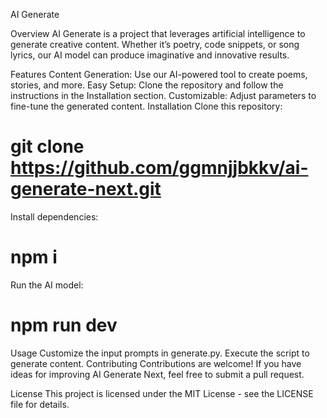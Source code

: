 AI Generate

Overview
AI Generate is a project that leverages artificial intelligence to generate creative content. Whether it’s poetry, code snippets, or song lyrics, our AI model can produce imaginative and innovative results.

Features
Content Generation: Use our AI-powered tool to create poems, stories, and more.
Easy Setup: Clone the repository and follow the instructions in the Installation section.
Customizable: Adjust parameters to fine-tune the generated content.
Installation
Clone this repository:
# git clone https://github.com/ggmnjjbkkv/ai-generate-next.git

Install dependencies:
# npm i


Run the AI model:
# npm run dev

Usage
Customize the input prompts in generate.py.
Execute the script to generate content.
Contributing
Contributions are welcome! If you have ideas for improving AI Generate Next, feel free to submit a pull request.

License
This project is licensed under the MIT License - see the LICENSE file for details.
